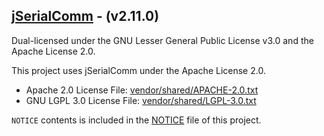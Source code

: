 ## [jSerialComm](https://github.com/Fazecast/jSerialComm) - (v2.11.0)

Dual-licensed under the GNU Lesser General Public License v3.0 and the Apache License 2.0.

This project uses jSerialComm under the Apache License 2.0.

- Apache 2.0 License File: [vendor/shared/APACHE-2.0.txt](vendor/shared/APACHE-2.0.txt)
- GNU LGPL 3.0 License File: [vendor/shared/LGPL-3.0.txt](vendor/shared/LGPL-3.0.txt)

`NOTICE` contents is included in the [NOTICE](NOTICE.md) file of this project.